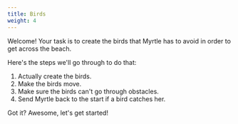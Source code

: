 ```yaml
---
title: Birds
weight: 4
---
```


Welcome!
Your task is to create the birds that Myrtle has to avoid in order to get across the beach.

Here's the steps we'll go through to do that:

1. Actually create the birds.
2. Make the birds move.
3. Make sure the birds can't go through obstacles.
4. Send Myrtle back to the start if a bird catches her.

Got it? Awesome, let's get started!
